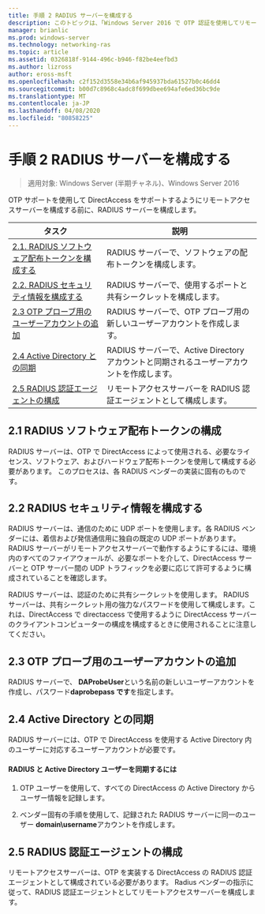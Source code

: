 ```yaml
---
title: 手順 2 RADIUS サーバーを構成する
description: このトピックは、「Windows Server 2016 で OTP 認証を使用してリモートアクセスを展開する」の一部です。
manager: brianlic
ms.prod: windows-server
ms.technology: networking-ras
ms.topic: article
ms.assetid: 0326818f-9144-496c-b946-f82be4eefbd3
ms.author: lizross
author: eross-msft
ms.openlocfilehash: c2f152d3558e34b6af945937bda61527b0c46dd4
ms.sourcegitcommit: b00d7c8968c4adc8f699dbee694afe6ed36bc9de
ms.translationtype: MT
ms.contentlocale: ja-JP
ms.lasthandoff: 04/08/2020
ms.locfileid: "80858225"
---
```

# <a name="step-2-configure-the-radius-server"></a>手順 2 RADIUS サーバーを構成する

>適用対象: Windows Server (半期チャネル)、Windows Server 2016

OTP サポートを使用して DirectAccess をサポートするようにリモートアクセスサーバーを構成する前に、RADIUS サーバーを構成します。  
  
|タスク|説明|  
|----|--------|  
|[2.1. RADIUS ソフトウェア配布トークンを構成する](#BKMK_1.1)|RADIUS サーバーで、ソフトウェアの配布トークンを構成します。|  
|[2.2. RADIUS セキュリティ情報を構成する](#BKMK_1.2)|RADIUS サーバーで、使用するポートと共有シークレットを構成します。|  
|[2.3 OTP プローブ用のユーザーアカウントの追加](#BKMK_Probe)|RADIUS サーバーで、OTP プローブ用の新しいユーザーアカウントを作成します。|  
|[2.4 Active Directory との同期](#BKMK_Active)|RADIUS サーバーで、Active Directory アカウントと同期されるユーザーアカウントを作成します。|  
|[2.5 RADIUS 認証エージェントの構成](#BKMK_AuthAgent)|リモートアクセスサーバーを RADIUS 認証エージェントとして構成します。|  
  
## <a name="21-configure-the-radius-software-distribution-tokens"></a><a name="BKMK_1.1"></a>2.1 RADIUS ソフトウェア配布トークンの構成  
RADIUS サーバーは、OTP で DirectAccess によって使用される、必要なライセンス、ソフトウェア、およびハードウェア配布トークンを使用して構成する必要があります。 このプロセスは、各 RADIUS ベンダーの実装に固有のものです。  
  
## <a name="22-configure-the-radius-security-information"></a><a name="BKMK_1.2"></a>2.2 RADIUS セキュリティ情報を構成する  
RADIUS サーバーは、通信のために UDP ポートを使用します。各 RADIUS ベンダーには、着信および発信通信用に独自の既定の UDP ポートがあります。 RADIUS サーバーがリモートアクセスサーバーで動作するようにするには、環境内のすべてのファイアウォールが、必要なポートを介して、DirectAccess サーバーと OTP サーバー間の UDP トラフィックを必要に応じて許可するように構成されていることを確認します。  
  
RADIUS サーバーは、認証のために共有シークレットを使用します。 RADIUS サーバーは、共有シークレット用の強力なパスワードを使用して構成します。これは、DirectAccess で directaccess で使用するように DirectAccess サーバーのクライアントコンピューターの構成を構成するときに使用されることに注意してください。  
  
## <a name="23-adding-user-account-for-otp-probing"></a><a name="BKMK_Probe"></a>2.3 OTP プローブ用のユーザーアカウントの追加  
RADIUS サーバーで、 **DAProbeUser**という名前の新しいユーザーアカウントを作成し、パスワード**daprobepass です**を指定します。  
  
## <a name="24-synchronize-with-active-directory"></a><a name="BKMK_Active"></a>2.4 Active Directory との同期  
RADIUS サーバーには、OTP で DirectAccess を使用する Active Directory 内のユーザーに対応するユーザーアカウントが必要です。  
  
#### <a name="to-synchronize-the-radius-and-active-directory-users"></a>RADIUS と Active Directory ユーザーを同期するには  
  
1.  OTP ユーザーを使用して、すべての DirectAccess の Active Directory からユーザー情報を記録します。  
  
2.  ベンダー固有の手順を使用して、記録された RADIUS サーバーに同一のユーザー **domain\username**アカウントを作成します。  
  
## <a name="25-configure-the-radius-authentication-agent"></a><a name="BKMK_AuthAgent"></a>2.5 RADIUS 認証エージェントの構成  
リモートアクセスサーバーは、OTP を実装する DirectAccess の RADIUS 認証エージェントとして構成されている必要があります。 Radius ベンダーの指示に従って、RADIUS 認証エージェントとしてリモートアクセスサーバーを構成します。  
  


